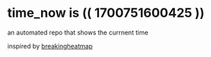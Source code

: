 # time_now is (( 1700751600425 ))

an automated repo that shows the currnent time

inspired by [breakingheatmap](https://github.com/breakingheatmap/breakingheatmap)